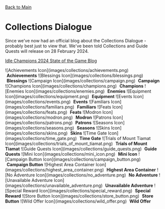[Back to Main](index.md)

# Collections Dialogue

Since we've now had an official blog about the Collections Dialogue - probably best just to view that. We've been told Collections and Guide Quests will release on 28 February 2024.

[Idle Champions 2024 State of the Game Blog](https://codenameentertainment.com/?page=idle_champions&post_id=1636#blog)

<span class="emergenceShopTableRow">
  <span class="emergenceShopTableItem">
    <span class="emergenceShopTableIcon">
      ![Achievements Icon](images/collections/achievements.png)
    </span>
    <span class="emergenceShopTableTextColumn">
      <span style="margin-left:5px;">
        <strong>Achievements</strong>
      </span>
    </span>
  </span>
  <span class="emergenceShopTableItem">
    <span class="emergenceShopTableIcon">
      ![Blessings Icon](images/collections/blessings.png)
    </span>
    <span class="emergenceShopTableTextColumn">
      <span style="margin-left:5px;">
        <strong>Blessings</strong>
      </span>
    </span>
  </span>
  <span class="emergenceShopTableItem">
    <span class="emergenceShopTableIcon">
      ![Campaign Icon](images/collections/campaign.png)
    </span>
    <span class="emergenceShopTableTextColumn">
      <span style="margin-left:5px;">
        <strong>Campaign</strong>
      </span>
    </span>
  </span>
  <span class="emergenceShopTableItem">
    <span class="emergenceShopTableIcon">
      ![Champions Icon](images/collections/champions.png)
    </span>
    <span class="emergenceShopTableTextColumn">
      <span style="margin-left:5px;">
        <strong>Champions</strong>
      </span>
    </span>
  </span>
  <span class="emergenceShopTableItem">
    <span class="emergenceShopTableIcon">
      ![Enemies Icon](images/collections/enemies.png)
    </span>
    <span class="emergenceShopTableTextColumn">
      <span style="margin-left:5px;">
        <strong>Enemies</strong>
      </span>
    </span>
  </span>
  <span class="emergenceShopTableItem">
    <span class="emergenceShopTableIcon">
      ![Equipment Icon](images/collections/equipment.png)
    </span>
    <span class="emergenceShopTableTextColumn">
      <span style="margin-left:5px;">
        <strong>Equipment</strong>
      </span>
    </span>
  </span>
  <span class="emergenceShopTableItem">
    <span class="emergenceShopTableIcon">
      ![Events Icon](images/collections/events.png)
    </span>
    <span class="emergenceShopTableTextColumn">
      <span style="margin-left:5px;">
        <strong>Events</strong>
      </span>
    </span>
  </span>
  <span class="emergenceShopTableItem">
    <span class="emergenceShopTableIcon">
      ![Familiars Icon](images/collections/familiars.png)
    </span>
    <span class="emergenceShopTableTextColumn">
      <span style="margin-left:5px;">
        <strong>Familiars</strong>
      </span>
    </span>
  </span>
  <span class="emergenceShopTableItem">
    <span class="emergenceShopTableIcon">
      ![Feats Icon](images/collections/feats.png)
    </span>
    <span class="emergenceShopTableTextColumn">
      <span style="margin-left:5px;">
        <strong>Feats</strong>
      </span>
    </span>
  </span>
  <span class="emergenceShopTableItem">
    <span class="emergenceShopTableIcon">
      ![Modron Icon](images/collections/modron.png)
    </span>
    <span class="emergenceShopTableTextColumn">
      <span style="margin-left:5px;">
        <strong>Modron</strong>
      </span>
    </span>
  </span>
  <span class="emergenceShopTableItem">
    <span class="emergenceShopTableIcon">
      ![Patrons Icon](images/collections/patrons.png)
    </span>
    <span class="emergenceShopTableTextColumn">
      <span style="margin-left:5px;">
        <strong>Patrons</strong>
      </span>
    </span>
  </span>
  <span class="emergenceShopTableItem">
    <span class="emergenceShopTableIcon">
      ![Seasons Icon](images/collections/seasons.png)
    </span>
    <span class="emergenceShopTableTextColumn">
      <span style="margin-left:5px;">
        <strong>Seasons</strong>
      </span>
    </span>
  </span>
  <span class="emergenceShopTableItem">
    <span class="emergenceShopTableIcon">
      ![Skins Icon](images/collections/skins.png)
    </span>
    <span class="emergenceShopTableTextColumn">
      <span style="margin-left:5px;">
        <strong>Skins</strong>
      </span>
    </span>
  </span>
  <span class="emergenceShopTableItem">
    <span class="emergenceShopTableIcon">
      ![Time Gate Icon](images/collections/time_gate.png)
    </span>
    <span class="emergenceShopTableTextColumn">
      <span style="margin-left:5px;">
        <strong>Time Gate</strong>
      </span>
    </span>
  </span>
  <span class="emergenceShopTableItem">
    <span class="emergenceShopTableIcon">
      ![Trials of Mount Tiamat Icon](images/collections/trials_of_mount_tiamat.png)
    </span>
    <span class="emergenceShopTableTextColumn">
      <span style="margin-left:5px;">
        <strong>Trials of Mount Tiamat</strong>
      </span>
    </span>
  </span>
  <span class="emergenceShopTableItem">
    <span class="emergenceShopTableIcon">
      ![Guide Quests Icon](images/collections/guide_quests.png)
    </span>
    <span class="emergenceShopTableTextColumn">
      <span style="margin-left:5px;">
        <strong>Guide Quests</strong>
      </span>
    </span>
  </span>
  <span class="emergenceShopTableItem">
    <span class="emergenceShopTableIcon">
      ![Mini Icon](images/collections/mini_icon.png)
    </span>
    <span class="emergenceShopTableTextColumn">
      <span style="margin-left:5px;">
        <strong>Mini Icon</strong>
      </span>
    </span>
  </span>
  <span class="emergenceShopTableItem">
    <span class="emergenceShopTableIcon">
      ![Campaign Button Icon](images/collections/campaign_button.png)
    </span>
    <span class="emergenceShopTableTextColumn">
      <span style="margin-left:5px;">
        <strong>Campaign Button</strong>
      </span>
    </span>
  </span>
  <span class="emergenceShopTableItem">
    <span class="emergenceShopTableIcon">
      ![Highest Area Container Icon](images/collections/highest_area_container.png)
    </span>
    <span class="emergenceShopTableTextColumn">
      <span style="margin-left:5px;">
        <strong>Highest Area Container</strong>
      </span>
    </span>
  </span>
  <span class="emergenceShopTableItem">
    <span class="emergenceShopTableIcon">
      ![No Adventure Icon](images/collections/no_adventure.png)
    </span>
    <span class="emergenceShopTableTextColumn">
      <span style="margin-left:5px;">
        <strong>No Adventure</strong>
      </span>
    </span>
  </span>
  <span class="emergenceShopTableItem">
    <span class="emergenceShopTableIcon">
      ![Unavailable Adventure Icon](images/collections/unavailable_adventure.png)
    </span>
    <span class="emergenceShopTableTextColumn">
      <span style="margin-left:5px;">
        <strong>Unavailable Adventure</strong>
      </span>
    </span>
  </span>
  <span class="emergenceShopTableItem">
    <span class="emergenceShopTableIcon">
      ![Special Reward Icon](images/collections/special_reward.png)
    </span>
    <span class="emergenceShopTableTextColumn">
      <span style="margin-left:5px;">
        <strong>Special Reward</strong>
      </span>
    </span>
  </span>
  <span class="emergenceShopTableItem">
    <span class="emergenceShopTableIcon">
      ![Store Button Icon](images/collections/store_button.png)
    </span>
    <span class="emergenceShopTableTextColumn">
      <span style="margin-left:5px;">
        <strong>Store Button</strong>
      </span>
    </span>
  </span>
  <span class="emergenceShopTableItem">
    <span class="emergenceShopTableIcon">
      ![Wild Offer Icon](images/collections/wild_offer.png)
    </span>
    <span class="emergenceShopTableTextColumn">
      <span style="margin-left:5px;">
        <strong>Wild Offer</strong>
      </span>
    </span>
  </span>
</span>